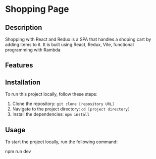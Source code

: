 # Shopping Page
## Description

Shopping with React and Redux is a SPA that handles a shoping cart by adding items to it. It is built using React, Redux, Vite, functional programming with Rambda

## Features


## Installation

To run this project locally, follow these steps:

1. Clone the repository: `git clone [repository URL]`
2. Navigate to the project directory: `cd [project directory]`
3. Install the dependencies: `npm install`

## Usage

To start the project locally, run the following command:

npm run dev
